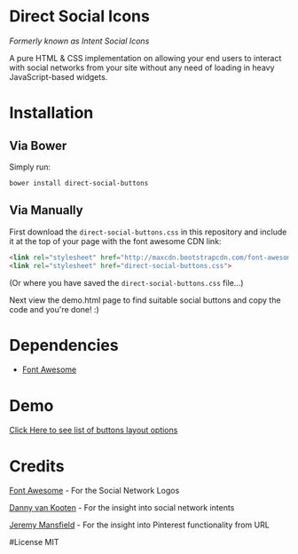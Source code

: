 Direct Social Icons
===================
*Formerly known as Intent Social Icons*

A pure HTML & CSS implementation on allowing your end users to interact with social networks from your site without any need of loading in heavy JavaScript-based widgets.

# Installation 

## Via Bower
Simply run:

```
bower install direct-social-buttons
```

## Via Manually

First download the `direct-social-buttons.css` in this repository and include it at the top of your page with the font awesome CDN link:

```html
<link rel="stylesheet" href="http://maxcdn.bootstrapcdn.com/font-awesome/4.3.0/css/font-awesome.min.css">
<link rel="stylesheet" href="direct-social-buttons.css">
```
(Or where you have saved the `direct-social-buttons.css` file...)

Next view the demo.html page to find suitable social buttons and copy the code and you're done! :) 

# Dependencies
* [Font Awesome](http://fortawesome.github.io/Font-Awesome/) 

# Demo
[Click Here to see list of buttons layout options](https://htmlpreview.github.io/?https://raw.githubusercontent.com/rapidwebltd/Direct-Social-Buttons/master/demo.html)

# Credits
[Font Awesome](http://fortawesome.github.io/Font-Awesome/) - For the Social Network Logos

[Danny van Kooten](https://dannyvankooten.com/add-plain-html-social-sharing-links-posts/) - For the insight into social network intents

[Jeremy Mansfield](http://www.brandaiddesignco.com/insights/add-a-custom-pinterest-pin-it-button-to-your-website/) - For the insight into Pinterest functionality from URL

#License 
MIT